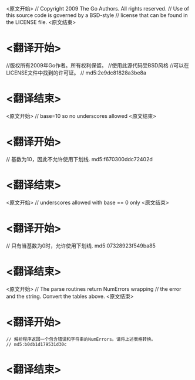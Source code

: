 
<原文开始>
// Copyright 2009 The Go Authors. All rights reserved.
// Use of this source code is governed by a BSD-style
// license that can be found in the LICENSE file.
<原文结束>

# <翻译开始>
//版权所有2009年Go作者。所有权利保留。
//使用此源代码受BSD风格
//可以在LICENSE文件中找到的许可证。
// md5:2e9dc81828a3be8a
# <翻译结束>


<原文开始>
// base=10 so no underscores allowed
<原文结束>

# <翻译开始>
// 基数为10，因此不允许使用下划线. md5:f670300ddc72402d
# <翻译结束>


<原文开始>
// underscores allowed with base == 0 only
<原文结束>

# <翻译开始>
// 只有当基数为0时，允许使用下划线. md5:07328923f549ba85
# <翻译结束>


<原文开始>
	// The parse routines return NumErrors wrapping
	// the error and the string. Convert the tables above.
<原文结束>

# <翻译开始>
	// 解析程序返回一个包含错误和字符串的NumErrors。请将上述表格转换。
	// md5:b0db1d179531d30c
# <翻译结束>

